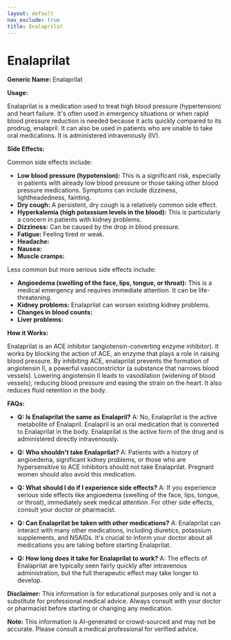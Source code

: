 ```yaml
---
layout: default
nav_exclude: true
title: Enalaprilat
---
```


# Enalaprilat

**Generic Name:** Enalaprilat

**Usage:**

Enalaprilat is a medication used to treat high blood pressure (hypertension) and heart failure.  It's often used in emergency situations or when rapid blood pressure reduction is needed because it acts quickly compared to its prodrug, enalapril. It can also be used in patients who are unable to take oral medications.  It is administered intravenously (IV).

**Side Effects:**

Common side effects include:

* **Low blood pressure (hypotension):** This is a significant risk, especially in patients with already low blood pressure or those taking other blood pressure medications.  Symptoms can include dizziness, lightheadedness, fainting.
* **Dry cough:**  A persistent, dry cough is a relatively common side effect.
* **Hyperkalemia (high potassium levels in the blood):** This is particularly a concern in patients with kidney problems.
* **Dizziness:**  Can be caused by the drop in blood pressure.
* **Fatigue:**  Feeling tired or weak.
* **Headache:**
* **Nausea:**
* **Muscle cramps:**

Less common but more serious side effects include:

* **Angioedema (swelling of the face, lips, tongue, or throat):** This is a medical emergency and requires immediate attention.  It can be life-threatening.
* **Kidney problems:**  Enalaprilat can worsen existing kidney problems.
* **Changes in blood counts:**
* **Liver problems:**


**How it Works:**

Enalaprilat is an ACE inhibitor (angiotensin-converting enzyme inhibitor).  It works by blocking the action of ACE, an enzyme that plays a role in raising blood pressure.  By inhibiting ACE, enalaprilat prevents the formation of angiotensin II, a powerful vasoconstrictor (a substance that narrows blood vessels).  Lowering angiotensin II leads to vasodilation (widening of blood vessels), reducing blood pressure and easing the strain on the heart.  It also reduces fluid retention in the body.

**FAQs:**

* **Q: Is Enalaprilat the same as Enalapril?** A: No, Enalaprilat is the active metabolite of Enalapril.  Enalapril is an oral medication that is converted to Enalaprilat in the body. Enalaprilat is the active form of the drug and is administered directly intravenously.

* **Q: Who shouldn't take Enalaprilat?** A: Patients with a history of angioedema, significant kidney problems, or those who are hypersensitive to ACE inhibitors should not take Enalaprilat.  Pregnant women should also avoid this medication.

* **Q: What should I do if I experience side effects?** A: If you experience serious side effects like angioedema (swelling of the face, lips, tongue, or throat), immediately seek medical attention.  For other side effects, consult your doctor or pharmacist.

* **Q: Can Enalaprilat be taken with other medications?** A:  Enalaprilat can interact with many other medications, including diuretics, potassium supplements, and NSAIDs.  It's crucial to inform your doctor about all medications you are taking before starting Enalaprilat.

* **Q: How long does it take for Enalaprilat to work?** A: The effects of Enalaprilat are typically seen fairly quickly after intravenous administration, but the full therapeutic effect may take longer to develop.

**Disclaimer:** This information is for educational purposes only and is not a substitute for professional medical advice.  Always consult with your doctor or pharmacist before starting or changing any medication.


**Note:** This information is AI-generated or crowd-sourced and may not be accurate. Please consult a medical professional for verified advice.